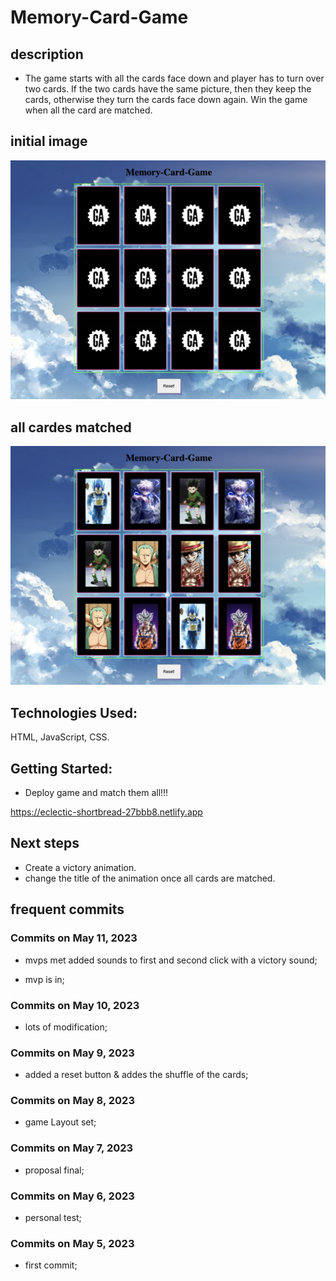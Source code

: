 # Memory-Card-Game


## description

- The game starts with all the cards face down and player has to turn over two cards. If the two cards have the same picture, then they keep the cards, otherwise they turn the cards face down again. Win the game when all the card are matched.

## initial image


![](images/memory-game-card.png)

## all cardes matched 

![](images/victory-image.png)


 ## Technologies Used:

 HTML, JavaScript, CSS.


 ## Getting Started: 
  - Deploy game and match them all!!!


 https://eclectic-shortbread-27bbb8.netlify.app

 ## Next steps

 - Create a victory animation.
 - change the title of the animation once all cards are matched.

 ## frequent commits
### Commits on May 11, 2023

- mvps met added sounds to first and second click with a victory sound;

 - mvp is in;

 ### Commits on May 10, 2023

- lots of modification;

### Commits on May 9, 2023

- added a reset button & addes the shuffle of the cards;

### Commits on May 8, 2023

- game Layout set;

### Commits on May 7, 2023

- proposal final;
 
### Commits on May 6, 2023

- personal test;
 
### Commits on May 5, 2023

 - first commit;



